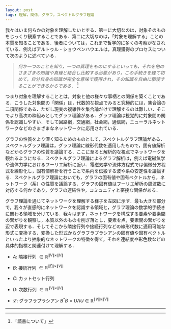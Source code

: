 ```yaml
---
layout: post
tags: 理解，関係，グラフ，スペクトルグラフ理論
---
```

<script type="text/x-mathjax-config">MathJax.Hub.Config({tex2jax:{inlineMath:[['\$','\$'],['\\(','\\)']],processEscapes:true},CommonHTML: {matchFontHeight:false}});</script>
<script type="text/javascript" async src="https://cdnjs.cloudflare.com/ajax/libs/mathjax/2.7.1/MathJax.js?config=TeX-MML-AM_CHTML"></script>

我々はいま何らかの対象を理解したいとする．第一に大切なのは，対象そのものをじっくり観察することである．第二に大切なのは，「対象を理解する」ことの本質を知ることである．後者については，これまで哲学的に多くの考察がなされている．例えばアルトゥル・ショウペンハウエルは，真理獲得のプロセスについて次のように述べている．

>*何か一つのことを知り，一つの真理をものにするといっても，それを他のさまざまの知識や真理と結合し比較する必要があり，この手続きを経て初めて，自分自身の知識が完全な意味で獲得され，その知識を自由に駆使することができるからである．* [^1]

つまり対象を理解することとは，対象と他の様々な事柄との関係を築くことである．こうした対象間の「関係」は，代数的な視点でみると究極的には，集合論の二項関係である．ただし現実の複雑性を集合論だけで理解するのは難しい．そこでより高次の枠組みとしてグラフ理論がある．グラフ理論は視覚的に対象間の関係を認識しやすい．そして回路網，交通網，社会網，通信網，ニューラルネットワークなどのさまざまなネットワークに応用されている．

グラフの性質をより深く知るためのものとして，スペクトルグラフ理論がある．スペクトルグラフ理論は，グラフ理論に線形代数を適用したもので，固有値解析などからグラフの性質を議論する．ここに至ると解析的な視点でネットワークを観れるようになる．スペクトルグラフ理論によるグラフ解析は，例えば電磁気学や流体力学におけるフーリエ解析に近い．電磁気学や流体方程式では偏微分方程式を線形化し，固有値解析を行うことで系内を伝搬する波や系の安定性を議論する．スペクトルグラフ理論においても，グラフの固有値や固有ベクトルから，ネットワーク（系）の性質を議論する．グラフの固有値はフーリエ解析の周波数に対応する何かであり，グラフの連結性や，コミュニティと密接な関係がある．

グラフ理論を通じてネットワークを理解する様子を左図に示す．最も大きな部分で，我々が直感的にネットワークを認識する領域と，グラフ理論の数学的手続きに関わる領域を分けている．我々はまず，ネットワークを構成する要素や要素間の繋がりを観察し，本質以外のものを削ぎ落とし，要素を点，要素間の繋がりを辺で表現する．そしてそこから隣接行列や接続行列などの線形代数に適用可能な形式に変換する．変換した形式からグラフラプラシアンの固有値や固有ベクトルといったより抽象的なネットワークの特徴を得て，それを連結度や彩色数などの具体的指標と関連付けて理解する．

+ $A$: 隣接行列 $\in \mathbb{R}^{\| V\| \times\| V\| }$

+ $B$: 接続行列 $\in \mathbb{R}^{\| E\| \times\| V\| }$

+ $C$: カットセット行列

+ $D$: 次数行列 $\in \mathbb{R}^{\| V\| \times\| V\| }$

+ $\mathcal{L}$: グラフラプラシアン $B^*B=U\Lambda U\in\mathbb{R}^{\| V\| \times\| V\| }$

---
[^1]: 「読書について」